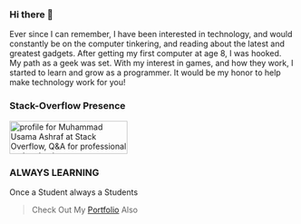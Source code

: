 ### Hi there 👋

Ever since I can remember, I have been interested in technology, and would constantly be on the computer tinkering, and reading about the latest and greatest gadgets. After getting my first computer at age 8, I was hooked. My path as a geek was set. With my interest in games, and how they work, I started to learn and grow as a programmer. It would be my honor to help make technology work for you!

### Stack-Overflow Presence

<a href="https://stackoverflow.com/users/5894166/muhammad-usama-ashraf" style="border: 0px;"><img src="https://stackoverflow.com/users/flair/5894166.png?theme=dark" width="208" height="58" alt="profile for Muhammad Usama Ashraf at Stack Overflow, Q&amp;A for professional and enthusiast programmers" title="profile for Muhammad Usama Ashraf at Stack Overflow, Q&amp;A for professional and enthusiast programmers" class="fr-fic fr-dii"></a>

### ALWAYS LEARNING
Once a Student always a Students

> Check Out My [Portfolio](https://portfolio.usamaashraf82.vercel.app) Also
